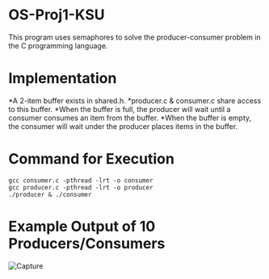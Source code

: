 # OS-Proj1-KSU
This program uses semaphores to solve the producer-consumer problem in the C programming language.

# Implementation
*A 2-item buffer exists in shared.h.
*producer.c & consumer.c share access to this buffer.
*When the buffer is full, the producer will wait until a consumer consumes an item from the buffer.
*When the buffer is empty, the consumer will wait under the producer places items in the buffer.

# Command for Execution
``` 
gcc consumer.c -pthread -lrt -o consumer
gcc producer.c -pthread -lrt -o producer
./producer & ./consumer
```

# Example Output of 10 Producers/Consumers
![Capture](https://user-images.githubusercontent.com/60279886/162361581-3cb98fd7-475f-4ea0-b546-c38cab7c1d0d.PNG)


